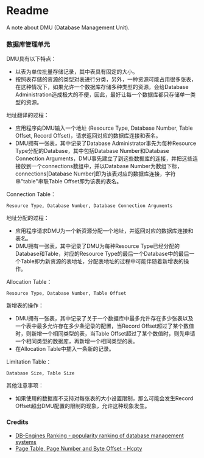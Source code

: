 # Readme
A note about DMU (Database Management Unit).

### 数据库管理单元

DMU具有以下特点：
- 以表为单位批量存储记录，其中表具有固定的大小。
- 按照表存储的资源的类型对表进行分类，另外，一种资源可能占用很多张表，在这种情况下，如果允许一个数据库存储多种类型的资源，会给Database Administration造成极大的不便，因此，最好让每一个数据库都只存储单一类型的资源。

地址翻译的过程：
- 应用程序向DMU输入一个地址 (Resource Type, Database Number, Table Offset, Record Offset)，请求返回对应的数据库连接和表名。
- DMU拥有一张表，其中记录了Database Administrator事先为每种Resource Type分配的Database，其中包括Database Number和Database Connection Arguments，DMU事先建立了到这些数据库的连接，并把这些连接放到一个connections数组中，并以Database Number为数组下标，connections\[Database Number\]即为该表对应的数据库连接，字符串"table"串联Table Offset即为该表的表名。

Connection Table：
```
Resource Type, Database Number, Database Connection Arguments
```

地址分配的过程：
- 应用程序请求DMU为一个新资源分配一个地址，并返回对应的数据库连接和表名。
- DMU拥有一张表，其中记录了DMU为每种Resource Type已经分配的Database和Table，对应的Resource Type的最后一个Database中的最后一个Table即为新资源的表地址，分配表地址的过程中可能伴随着新增表的操作。

Allocation Table：
```
Resource Type, Database Number, Table Offset
```

新增表的操作：
- DMU拥有一张表，其中记录了关于一个数据库中最多允许存在多少张表以及一个表中最多允许存在多少条记录的配置，当Record Offset超过了某个数值时，则新增一个相同类型的表，当Table Offset超过了某个数值时，则先申请一个相同类型的数据库，再新增一个相同类型的表。
- 在Allocation Table中插入一条新的记录。

Limitation Table：
```
Database Size, Table Size
```

其他注意事项：
- 如果使用的数据库不支持对每张表的大小设置限制，那么可能会发生Record Offset超出DMU配置的限制的现象，允许这种现象发生。

### Credits
- [DB-Engines Ranking - popularity ranking of database management systems](https://db-engines.com/en/ranking)
- [Page Table, Page Number and Byte Offset - Hcpty](https://github.com/hcpty/page-table-page-number-and-byte-offset)
